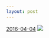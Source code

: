 ```yaml
---
layout: post
---
```


<p>
  <time><a href="/484">2016-04-04</a></time>
  <a href="/484"><img src="{{ site.assets_url }}/484-640.jpg" srcset="{{ site.assets_url }}/484-1280.jpg 1280w, {{ site.assets_url }}/484-960.jpg 960w, {{ site.assets_url }}/484-640.jpg 640w, {{ site.assets_url }}/484-320.jpg 320w" sizes="(min-width: 700px) 50vw, calc(100vw - 2rem)" /></a>
</p>
